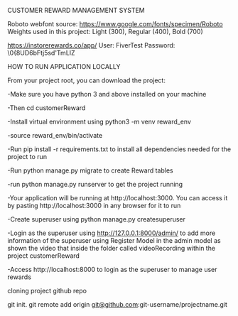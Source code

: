 CUSTOMER REWARD MANAGEMENT SYSTEM

Roboto webfont source: https://www.google.com/fonts/specimen/Roboto
Weights used in this project: Light (300), Regular (400), Bold (700)



https://instorerewards.co/app/
User: FiverTest
Password: \0{8UD6bFtj5sd'TmLIZ

HOW TO RUN  APPLICATION LOCALLY


From your project root, you can download the project:

-Make sure you have python 3 and above installed on your machine

-Then cd customerReward

-Install virtual environment using python3 -m venv reward_env

-source reward_env/bin/activate

-Run pip install -r requirements.txt to install all dependencies needed for the project to run

-Run python manage.py migrate to  create Reward tables

-run python manage.py runserver to get  the project running

-Your application will be running at http://localhost:3000. You can access  it by pasting  http://localhost:3000 in any browser for it to run

-Create superuser using python manage.py  createsuperuser

-Login as the  superuser using http://127.0.0.1:8000/admin/ to add more information of the superuser using Register Model in the admin model as shown the video that inside the folder called videoRecording within the project customerReward

-Access http://localhost:8000 to login as the superuser to manage user rewards


cloning project github repo

 git init.
 git remote add origin git@github.com:git-username/projectname.git

